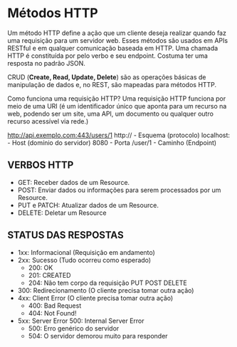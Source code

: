 # Métodos HTTP
Um método HTTP define a ação que um cliente deseja realizar quando faz uma requisição para um servidor web. Esses métodos são usados em APIs RESTful e em qualquer comunicação baseada em HTTP. 
Uma chamada HTTP é constituída por pelo verbo e seu endpoint. Costuma ter uma resposta no padrão JSON.

CRUD (**Create, Read, Update, Delete**) são as operações básicas de manipulação de dados e, no REST, são mapeadas para métodos HTTP.

Como funciona uma requisição HTTP?
Uma requisição HTTP funciona por meio de uma URI (é um identificador único que aponta para um recurso na web, podendo ser um site, uma API, um documento ou qualquer outro recurso acessível via rede.) 

http://api.exemplo.com:443/users/1
http:// - Esquema (protocolo)
localhost: - Host (domínio do servidor)
8080 - Porta 
/user/1 - Caminho (Endpoint)
## VERBOS HTTP
- GET: Receber dados de um Resource.
- POST: Enviar dados ou informações para serem processados por um Resource.
- PUT e PATCH: Atualizar dados de um Resource.
- DELETE: Deletar um Resource

## STATUS DAS RESPOSTAS
- 1xx: Informacional (Requisição em andamento)
- 2xx: Sucesso (Tudo ocorreu como esperado)
    - 200: OK
    - 201: CREATED
    - 204: Não tem corpo da requisição PUT POST DELETE
- 300: Redirecionamento (O cliente precisa tomar outra ação)
- 4xx: Client Error (O cliente precisa tomar outra ação)
    - 400: Bad Request
    - 404: Not Found!
- 5xx: Server Error 500: Internal Server Error
	- 500: Erro genérico do servidor
	- 504: O servidor demorou muito para responder